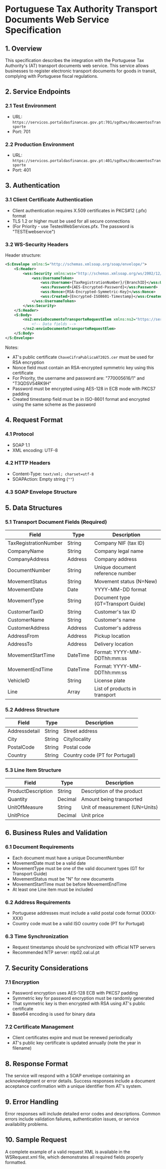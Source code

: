 # Portuguese Tax Authority Transport Documents Web Service Specification

## 1. Overview

This specification describes the integration with the Portuguese Tax Authority's (AT) transport documents web service. This service allows businesses to register electronic transport documents for goods in transit, complying with Portuguese fiscal regulations.

## 2. Service Endpoints

### 2.1 Test Environment
- URL: `https://servicos.portaldasfinancas.gov.pt:701/sgdtws/documentosTransporte`
- Port: 701

### 2.2 Production Environment
- URL: `https://servicos.portaldasfinancas.gov.pt:401/sgdtws/documentosTransporte`
- Port: 401

## 3. Authentication

### 3.1 Client Certificate Authentication
- Client authentication requires X.509 certificates in PKCS#12 (.pfx) format
- TLS 1.2 or higher must be used for all secure connections
- (For Priority - use TestesWebServices.pfx. The password is "TESTEwebservice")

### 3.2 WS-Security Headers

Header structure:
```xml
<S:Envelope xmlns:S="http://schemas.xmlsoap.org/soap/envelope/">
    <S:Header>
        <wss:Security xmlns:wss="http://schemas.xmlsoap.org/ws/2002/12/secext">
            <wss:UsernameToken>
                <wss:Username>{TaxRegistrationNumber}/{BranchID}</wss:Username>
                <wss:Password>{AES-Encrypted-Password}</wss:Password>
                <wss:Nonce>{RSA-Encrypted-Symmetric-Key}</wss:Nonce>
                <wss:Created>{Encrypted-ISO8601-Timestamp}</wss:Created>
            </wss:UsernameToken>
        </wss:Security>
    </S:Header>
    <S:Body>
        <ns2:envioDocumentoTransporteRequestElem xmlns:ns2="https://servicos.portaldasfinancas.gov.pt/sgdtws/documentosTransporte/">
            <!-- Data fields -->
        </ns2:envioDocumentoTransporteRequestElem>
    </S:Body>
</S:Envelope>
```

Notes:
- AT's public certificate `ChaveCifraPublicaAT2025.cer` must be used for RSA encryption
- Nonce field must contain an RSA-encrypted symmetric key using this certificate
- For Priority, the username and password are: "770005616/1" and "T3QDSV54RK9H"
- Password must be encrypted using AES-128 in ECB mode with PKCS7 padding
- Created timestamp field must be in ISO-8601 format and encrypted using the same scheme as the password

## 4. Request Format

### 4.1 Protocol
- SOAP 1.1
- XML encoding: UTF-8

### 4.2 HTTP Headers
- Content-Type: `text/xml; charset=utf-8`
- SOAPAction: Empty string (`""`)

### 4.3 SOAP Envelope Structure


## 5. Data Structures

### 5.1 Transport Document Fields (Required)

| Field | Type | Description |
|-------|------|-------------|
| TaxRegistrationNumber | String | Company NIF (tax ID) |
| CompanyName | String | Company legal name |
| CompanyAddress | Address | Company address |
| DocumentNumber | String | Unique document reference number |
| MovementStatus | String | Movement status (N=New) |
| MovementDate | Date | YYYY-MM-DD format |
| MovementType | String | Document type (GT=Transport Guide) |
| CustomerTaxID | String | Customer's tax ID |
| CustomerName | String | Customer's name |
| CustomerAddress | Address | Customer's address |
| AddressFrom | Address | Pickup location |
| AddressTo | Address | Delivery location |
| MovementStartTime | DateTime | Format: YYYY-MM-DDThh:mm:ss |
| MovementEndTime | DateTime | Format: YYYY-MM-DDThh:mm:ss |
| VehicleID | String | License plate |
| Line | Array | List of products in transport |

### 5.2 Address Structure

| Field | Type | Description |
|-------|------|-------------|
| Addressdetail | String | Street address |
| City | String | City/locality |
| PostalCode | String | Postal code |
| Country | String | Country code (PT for Portugal) |

### 5.3 Line Item Structure

| Field | Type | Description |
|-------|------|-------------|
| ProductDescription | String | Description of the product |
| Quantity | Decimal | Amount being transported |
| UnitOfMeasure | String | Unit of measurement (UN=Units) |
| UnitPrice | Decimal | Unit price |

## 6. Business Rules and Validation

### 6.1 Document Requirements
- Each document must have a unique DocumentNumber
- MovementDate must be a valid date
- MovementType must be one of the valid document types (GT for Transport Guide)
- MovementStatus must be "N" for new documents
- MovementStartTime must be before MovementEndTime
- At least one Line item must be included

### 6.2 Address Requirements
- Portuguese addresses must include a valid postal code format (XXXX-XXX)
- Country code must be a valid ISO country code (PT for Portugal)

### 6.3 Time Synchronization
- Request timestamps should be synchronized with official NTP servers
- Recommended NTP server: ntp02.oal.ul.pt

## 7. Security Considerations

### 7.1 Encryption
- Password encryption uses AES-128 ECB with PKCS7 padding
- Symmetric key for password encryption must be randomly generated
- That symmetric key is then encrypted with RSA using AT's public certificate
- Base64 encoding is used for binary data

### 7.2 Certificate Management
- Client certificates expire and must be renewed periodically
- AT's public key certificate is updated annually (note the year in filename)

## 8. Response Format

The service will respond with a SOAP envelope containing an acknowledgment or error details. Success responses include a document acceptance confirmation with a unique identifier from AT's system.

## 9. Error Handling

Error responses will include detailed error codes and descriptions. Common errors include validation failures, authentication issues, or service availability problems.

## 10. Sample Request

A complete example of a valid request XML is available in the WSRequest.xml file, which demonstrates all required fields properly formatted.
